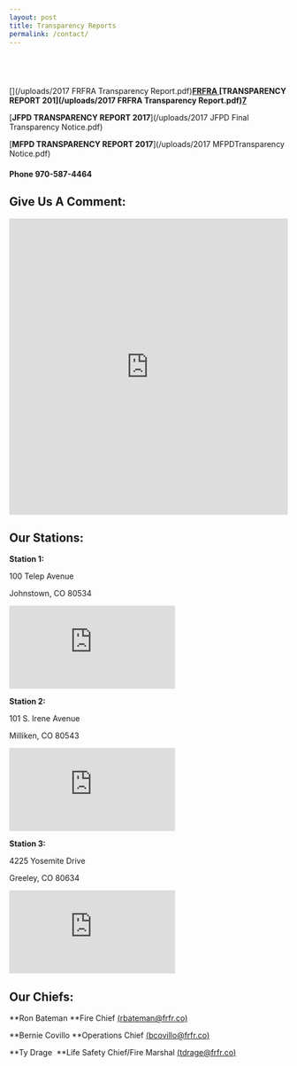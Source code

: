```yaml
---
layout: post
title: Transparency Reports
permalink: /contact/
---
```



## &nbsp;

[](/uploads/2017 FRFRA Transparency Report.pdf)[**FRFRA&nbsp;**](__notset__)**[TRANSPARENCY REPORT 201](/uploads/2017 FRFRA Transparency Report.pdf)**[](__notset__)[**7**](__notset__)

[**JFPD TRANSPARENCY REPORT 2017**](/uploads/2017 JFPD Final Transparency Notice.pdf)

[**MFPD TRANSPARENCY REPORT 2017**](/uploads/2017 MFPDTransparency Notice.pdf)

#### Phone&nbsp;**970-587-4464**

## Give Us A Comment:

<div id="wufoo-z6pl7to0reuswt"><iframe id="wufooFormz6pl7to0reuswt" class="wufoo-form-container" height="535" allowtransparency="true" frameborder="0" scrolling="no" style="width:100%;border:none" src="https://frfr.wufoo.com/embed/z6pl7to0reuswt/def/embedKey=z6pl7to0reuswt876478&amp;entsource=&amp;referrer=&amp;header=hide">&amp;amp;amp;amp;amp;amp;amp;amp;amp;amp;amp;amp;amp;amp;lt;a href="https://frfr.wufoo.com/forms/z6pl7to0reuswt/" title="html form"&amp;amp;amp;amp;amp;amp;amp;amp;amp;amp;amp;amp;amp;amp;gt;Fill out my Wufoo form!&amp;amp;amp;amp;amp;amp;amp;amp;amp;amp;amp;amp;amp;amp;lt;/a&amp;amp;amp;amp;amp;amp;amp;amp;amp;amp;amp;amp;amp;amp;gt;</iframe></div>

<script type="text/javascript">var z6pl7to0reuswt;(function(d, t) {
var s = d.createElement(t), options = {
'userName':'frfr',
'formHash':'z6pl7to0reuswt',
'autoResize':true,
'height':'577',
'async':true,
'host':'wufoo.com',
'header':'hide',
'ssl':true};
s.src = ('https:' == d.location.protocol ? 'https://' : 'http://') + 'www.wufoo.com/scripts/embed/form.js';
s.onload = s.onreadystatechange = function() {
var rs = this.readyState; if (rs) if (rs != 'complete') if (rs != 'loaded') return;
try { z6pl7to0reuswt = new WufooForm();z6pl7to0reuswt.initialize(options);z6pl7to0reuswt.display(); } catch (e) {}};
var scr = d.getElementsByTagName(t)[0], par = scr.parentNode; par.insertBefore(s, scr);
})(document, 'script');</script>

## Our Stations:

<div class="clearfix stations" itemscope=""><p itemprop="name"><b>Station 1:</b></p><p itemprop="location">100 Telep Avenue</p><p itemprop="location">Johnstown, CO 80534</p><iframe src="https://www.google.com/maps/embed?pb=!1m18!1m12!1m3!1d3041.2668096513!2d-104.92431719999999!3d40.3364269!2m3!1f0!2f0!3f0!3m2!1i1024!2i768!4f13.1!3m3!1m2!1s0x876ea99057de9c05%3A0x4192caafa62548cf!2s100+Telep+Ave%2C+Johnstown%2C+CO+80534!5e0!3m2!1sen!2sus!4v1440607173950" frameborder="0" allowfullscreen="" style="border: 0px currentColor; border-image: none;" itemprop="map"></iframe></div>

<div class="clearfix stations" itemscope=""><p itemprop="name"><b>Station 2:</b></p><p itemprop="location">101 S. Irene Avenue</p><p itemprop="location">Milliken, CO 80543</p><iframe src="https://www.google.com/maps/embed?pb=!1m18!1m12!1m3!1d3041.570316509784!2d-104.8583295!3d40.3296928!2m3!1f0!2f0!3f0!3m2!1i1024!2i768!4f13.1!3m3!1m2!1s0x876ea811cb0b10e7%3A0x6abb98657f0277e0!2s101+S+Irene+Ave%2C+Milliken%2C+CO+80543!5e0!3m2!1sen!2sus!4v1440607350479" frameborder="0" allowfullscreen="" style="border: 0px currentColor; border-image: none;" itemprop="map"></iframe></div>

<div class="clearfix stations" itemscope=""><p itemprop="name"><b>Station 3:</b></p><p itemprop="location">4225 Yosemite Drive</p><p itemprop="location">Greeley, CO 80634</p><iframe src="https://www.google.com/maps/embed?pb=!1m18!1m12!1m3!1d3040.000101712909!2d-104.74847779999999!3d40.3645221!2m3!1f0!2f0!3f0!3m2!1i1024!2i768!4f13.1!3m3!1m2!1s0x876ea0d3a53e8325%3A0x825829d917a000a4!2s4225+Yosemite+Dr%2C+Greeley%2C+CO+80634!5e0!3m2!1sen!2sus!4v1440607397152" frameborder="0" allowfullscreen="" style="border: 0px currentColor; border-image: none;" itemprop="map"></iframe></div>

## Our Chiefs:

**Ron Bateman&nbsp;**Fire Chief [(rbateman@frfr.co)](mailto:rbateman@frfr.co)

**Bernie Covillo&nbsp;**Operations Chief [(bcovillo@frfr.co)](mailto:bcovillo@frfr.co)

**Ty Drage &nbsp;**Life Safety Chief/Fire Marshal [(tdrage@frfr.co)](javascript:void(location.href='mailto:'+String.fromCharCode(116,100,114,97,103,101,64,102,114,102,114,46,99,111)))